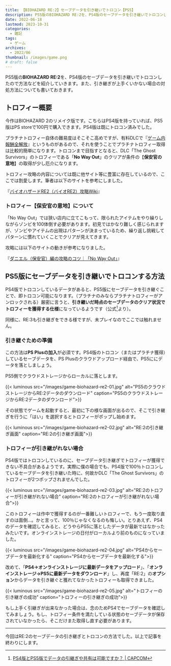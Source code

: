 ```yaml
---
title: 【BIOHAZARD RE:2】セーブデータを引き継いでトロコン【PS5】
description: PS5版のBIOHAZARD RE:2を、PS4版のセーブデータを引き継いでトロコンしたので方法などを紹介していきます。また、引き継ぎが上手くいかない場合の対処方法についても書いておきます。
date: 2022-06-18
lastmod: 2023-10-31
categories: 
  - 雑記
tags: 
  - ゲーム
archives: 
  - 2022/06 
thumbnail: /images/game.png
# draft: false
---
```


PS5版の**BIOHAZARD RE:2**を、PS4版のセーブデータを引き継いでトロコンしたので方法などを紹介していきます。また、引き継ぎが上手くいかない場合の対処方法についても書いておきます。

## トロフィー概要

今作はBIOHAZARD 2のリメイク版です。こちらはPS4版を持っていれば、PS5版はPS storeで100円で購入できます。PS4版は既にトロコン済みでした。

プラチナトロフィー自体の難易度はそこそこ高めですが、有料DLCで『[ゲーム内報酬全解放](https://store.playstation.com/ja-jp/product/JP0102-PPSA04291_00-BH20000OPNDLC001)』というものがあるので、それを使うことでプラチナトロフィー取得は比較的簡単になります。トロコンまで目指すとなると、DLC「The Ghost Survivors」のトロフィーである「**No Way Out**」のクリアが条件の【**保安官の意地**】の取得が少し厄介になります。

トロフィー攻略の内容については既に他サイト等に豊富に存在しているので、ここでは割愛します。筆者は以下のサイトを参考にしました。

『[バイオハザードRE2（バイオRE2）攻略Wiki](https://kamigame.jp/%E3%83%90%E3%82%A4%E3%82%AARE2/index.html)』

### トロフィー【保安官の意地】について

「No Way Out」では狭い店内に立てこもって、限られたアイテムをやり繰りしながらゾンビを100体倒す必要があります。初見ではかなり難しく感じられますが、ゾンビやアイテムの出現はパターンが決まっているため、繰り返し挑戦してパターンに慣れていくことでクリアが見えてきます。

攻略には以下のサイトの動きが参考になりました。

『[ダニエル（保安官）編の攻略のコツ｜「No Way Out」](https://kamigame.jp/%E3%83%90%E3%82%A4%E3%82%AARE2/%E6%94%BB%E7%95%A5%E3%82%AC%E3%82%A4%E3%83%89/%E3%83%80%E3%83%8B%E3%82%A8%E3%83%AB.html)』

## PS5版にセーブデータを引き継いでトロコンする方法

PS4版でトロコンしているデータがあると、PS5版にセーブデータを引き継ぐことで、即トロコン可能になります。（プラチナのみならプラチナトロフィーがアンロックされる）厳密に言うと、**引き継いだ時点のセーブデータのクリア状況でトロフィーを獲得する仕様**になっているようです（公式[^a]より）。

[^a]:[PS4版とPS5版でデータの引継ぎや共有は可能ですか？ | CAPCOM](https://www.capcom.co.jp/support/faq/platform_ps5_biohazard2_0152457.html)

同様に、RE:3も引き継ぎをできる様ですが、未プレイなのでここでは触れません。

### 引き継ぐための準備

この方法は**PS Plusの加入**が必須です。PS4版のトロコン（またはプラチナ獲得）しているセーブデータを、PS Plusのクラウドアップロード経由で、PS5ににデータを落としましょう。

PS5側でクラウドストレージからローカルに落とします。

{{< luminous src="/images/game-biohazard-re2-01.jpg" alt="PS5のクラウドストレージからRE:2データのダウンロード" caption="PS5のクラウドストレージからRE:2データのダウンロード">}}

その状態でゲームを起動すると、最初に下の様な画面が出るので、そこで引き継ぎを行うに「はい」を選択するとトロフィーがポップし始めます。

{{< luminous src="/images/game-biohazard-re2-02.jpg" alt="RE:2の引き継ぎ画面" caption="RE:2の引き継ぎ画面">}}

### トロフィーが引き継がれない場合

PS4版ではトロコンしているのに、セーブデータ引き継ぎでトロフィーが獲得できない不具合があるようです。実際に僕の場合でも、PS4版で100％トロコンしているセーブデータを引き継いた時に、何故かDLC「The Ghost Survivors」のトロフィーが2つポップされませんでした。

{{< luminous src="/images/game-biohazard-re2-03.jpg" alt="RE:2のトロフィーが引き継がれない場合" caption="RE:2のトロフィーが引き継がれない場合">}}

このトロフィーは作中で獲得するのが一番難しいトロフィーで、もう一度取り直すのは面倒…。かと言って、100％じゃなくなるのも悔しい。とりあえず、PS4のデータを確認してみると、どうやらPS5に落としたデータが最新ではなかったみたいです。オンラインストレージの日付がローカルより前のものになっていました。

{{< luminous src="/images/game-biohazard-re2-04.jpg" alt="PS4からセーブデータを最新化する" caption="PS4からセーブデータを最新化する">}}

改めて、「**PS4→オンラインストレージに最新データをアップロード**」、「**オンラインストレージ→PS5に最新データをダウンロード**」し、再度「RE:2」の**オプション**からデータを引き継ぐと獲れてなかったトロフィーも取得できました。

{{< luminous src="/images/game-biohazard-re2-05.jpg" alt="トロフィーの引き継ぎの成功" caption="トロフィーの引き継ぎの成功">}}

もし上手く引継ぎが出来なかった場合は、念のためPS4でセーブデータを確認してみましょう。もし、トロフィー条件を満たしている状態のセーブデータが保存されていなかったら、そこだけまた取得し直す必要があります。

* * *

今回はRE:2のセーブデータの引き継ぎとトロコンの方法でした。以上で記事を終わりにします。